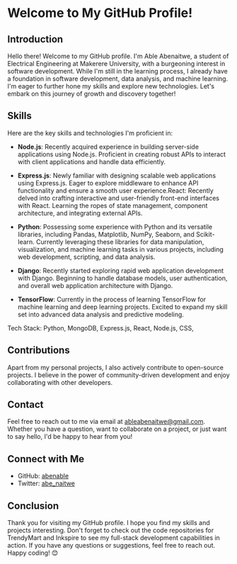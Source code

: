 # Welcome to My GitHub Profile!


## Introduction

Hello there! Welcome to my GitHub profile. I'm Able Abenaitwe, a student of Electrical Engineering at Makerere University, with a burgeoning interest in software development. While I'm still in the learning process, I already have a foundation in software development, data analysis, and machine learning. I'm eager to further hone my skills and explore new technologies. Let's embark on this journey of growth and discovery together!

## Skills

Here are the key skills and technologies I'm proficient in:

- **Node.js**: Recently acquired experience in building server-side applications using Node.js. Proficient in creating robust APIs to interact with client applications and handle data efficiently.

- **Express.js**: Newly familiar with designing scalable web applications using Express.js. Eager to explore middleware to enhance API functionality and ensure a smooth user experience.React: Recently delved into crafting interactive and user-friendly front-end interfaces with React. Learning the ropes of state management, component architecture, and integrating external APIs.

- **Python**: Possessing some experience with Python and its versatile libraries, including Pandas, Matplotlib, NumPy, Seaborn, and Scikit-learn. Currently leveraging these libraries for data manipulation, visualization, and machine learning tasks in various projects, including web development, scripting, and data analysis.
 
- **Django**: Recently started exploring rapid web application development with Django. Beginning to handle database models, user authentication, and overall web application architecture with Django.

- **TensorFlow**: Currently in the process of learning TensorFlow for machine learning and deep learning projects. Excited to expand my skill set into advanced data analysis and predictive modeling.

Tech Stack: Python, MongoDB, Express.js, React, Node.js, CSS, 

## Contributions

Apart from my personal projects, I also actively contribute to open-source projects. I believe in the power of community-driven development and enjoy collaborating with other developers.

## Contact

Feel free to reach out to me via email at ableabenaitwe@gmail.com. Whether you have a question, want to collaborate on a project, or just want to say hello, I'd be happy to hear from you!

## Connect with Me

- GitHub: [abenable](https://github.com/abenable)
- Twitter: [abe_naitwe](https://twitter.com/abe_naitwe)

## Conclusion

Thank you for visiting my GitHub profile. I hope you find my skills and projects interesting. Don't forget to check out the code repositories for TrendyMart and Inkspire to see my full-stack development capabilities in action. If you have any questions or suggestions, feel free to reach out. Happy coding! 😊
